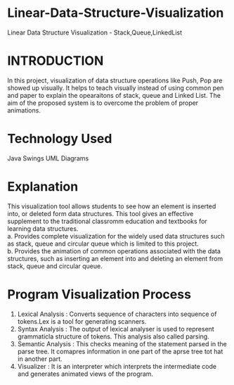 # Linear-Data-Structure-Visualization
Linear Data Structure Visualization - Stack,Queue,LinkedList
# INTRODUCTION
In this project, visualization of data structure operations like Push, Pop are showed up visually.
It helps to teach visually instead of using common pen and paper to explain the opearaitons of stack, queue and Linked List.
The aim of the proposed system is to overcome the problem of proper animations. 
# Technology Used
Java
Swings
UML Diagrams
# Explanation
This visualization tool allows students to see how an element is inserted into, or deleted form data structures. This tool gives an effective supplement to the traditional classromm education and textbooks for learning data structures.<br>
a. Provides complete visualization for the widely used data structures such as stack, queue and circular queue which is limited to this project.<br>
b. Provides the animation of common operations associated with the data structures, such as inserting an element into and deleting an element from stack, queue and circular queue.
# Program Visualization Process
1. Lexical Analysis : Converts sequence of characters into sequence of tokens.Lex is a tool for generating scanners.
2. Syntax Analysis : The output of lexical analyser is used to represent grammaticla structure of tokens. This analysis also called parsing.
3. Semantic Analysis : This checks meaning of the statement parsed in the parse tree. It comapres information in one part of the aprse tree tot hat in another part.
4. Visualizer : It is an interpreter which interprets the intermediate code and generates animated views of the program.
